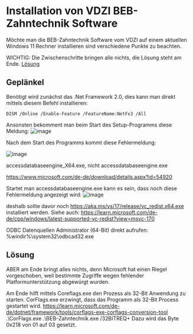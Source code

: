 # Installation von VDZI BEB-Zahntechnik Software

Möchte man die BEB-Zahntechnik Software vom VDZI auf einem aktuellen Windows 11 Rechner installieren sind verschiedene Punkte zu beachten.

WICHTIG: Die Zwischenschritte bringen alle nichts, die Lösung steht am Ende. [Lösung](#Lösung)

## Geplänkel

Benötigt wird zunächst das .Net Framework 2.0, dies kann man direkt mittels diesem Befehl installieren:
```
DISM /Online /Enable-Feature /FeatureName:NetFx3 /All
```

Ansonsten bekomment man beim Start des Setup-Programms diese Meldung:
![image](https://github.com/Delapro/DelaproInstall/assets/16536936/1b8c0503-3049-4603-9382-66cf02dc2361)

Nach dem Start des Programms kommt diese Fehlermeldung:

![image](https://github.com/Delapro/DelaproInstall/assets/16536936/e2431b70-00ee-41c7-a629-d20551671e12)


accessdatabaseengine_X64.exe, nicht accessdatabaseengine.exe

https://www.microsoft.com/de-de/download/details.aspx?id=54920


Startet man accessdatabaseengine.exe kann es sein, dass noch diese Fehlermeldung angezeigt wird:
![image](https://github.com/Delapro/DelaproInstall/assets/16536936/36880ac7-890e-4a61-ad6d-79679c0285ab)

deshalb sollte davor noch https://aka.ms/vs/17/release/vc_redist.x64.exe installiert werden. Siehe auch: https://learn.microsoft.com/de-de/cpp/windows/latest-supported-vc-redist?view=msvc-170

ODBC Datenquellen Administrator (64-Bit) direkt aufrufen: %windir%\system32\odbcad32.exe

## Lösung 
ABER am Ende bringt alles nichts, denn Microsoft hat einen Riegel vorgeschoben, weil bestimmte Zugriffe wegen fehlender Platformunterstützung abgewürgt wurden.

Am Ende hilft mittels Coreflags.exe den Prozess als 32-Bit Anwendung zu starten.
CorFlags.exe erzwingt, dass das Programm als 32-Bit Process gestartet wird.
https://learn.microsoft.com/de-de/dotnet/framework/tools/corflags-exe-corflags-conversion-tool
.\CorFlags.exe .\BEB-Zahntechnik.exe /32BITREQ+
Dazu wird das Byte 0x218 von 01 auf 03 gesetzt.

